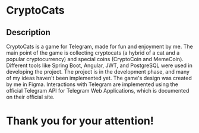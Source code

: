 # CryptoCats

## Description
CryptoCats is a game for Telegram, made for fun and enjoyment by me. The main point of the game is collecting cryptocats (a hybrid of a cat and a popular cryptocurrency) and special coins (CryptoCoin and MemeCoin). Different tools like Spring Boot, Angular, JWT, and PostgreSQL were used in developing the project. The project is in the development phase, and many of my ideas haven't been implemented yet. The game's design was created by me in Figma. Interactions with Telegram are implemented using the official Telegram API for Telegram Web Applications, which is documented on their official site. 

# Thank you for your attention!
